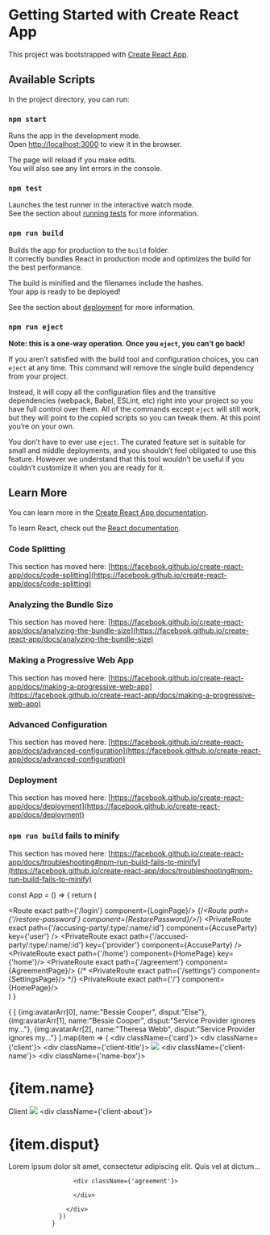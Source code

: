 # Getting Started with Create React App

This project was bootstrapped with [Create React App](https://github.com/facebook/create-react-app).

## Available Scripts

In the project directory, you can run:

### `npm start`

Runs the app in the development mode.\
Open [http://localhost:3000](http://localhost:3000) to view it in the browser.

The page will reload if you make edits.\
You will also see any lint errors in the console.

### `npm test`

Launches the test runner in the interactive watch mode.\
See the section about [running tests](https://facebook.github.io/create-react-app/docs/running-tests) for more information.

### `npm run build`

Builds the app for production to the `build` folder.\
It correctly bundles React in production mode and optimizes the build for the best performance.

The build is minified and the filenames include the hashes.\
Your app is ready to be deployed!

See the section about [deployment](https://facebook.github.io/create-react-app/docs/deployment) for more information.

### `npm run eject`

**Note: this is a one-way operation. Once you `eject`, you can’t go back!**

If you aren’t satisfied with the build tool and configuration choices, you can `eject` at any time. This command will remove the single build dependency from your project.

Instead, it will copy all the configuration files and the transitive dependencies (webpack, Babel, ESLint, etc) right into your project so you have full control over them. All of the commands except `eject` will still work, but they will point to the copied scripts so you can tweak them. At this point you’re on your own.

You don’t have to ever use `eject`. The curated feature set is suitable for small and middle deployments, and you shouldn’t feel obligated to use this feature. However we understand that this tool wouldn’t be useful if you couldn’t customize it when you are ready for it.

## Learn More

You can learn more in the [Create React App documentation](https://facebook.github.io/create-react-app/docs/getting-started).

To learn React, check out the [React documentation](https://reactjs.org/).

### Code Splitting

This section has moved here: [https://facebook.github.io/create-react-app/docs/code-splitting](https://facebook.github.io/create-react-app/docs/code-splitting)

### Analyzing the Bundle Size

This section has moved here: [https://facebook.github.io/create-react-app/docs/analyzing-the-bundle-size](https://facebook.github.io/create-react-app/docs/analyzing-the-bundle-size)

### Making a Progressive Web App

This section has moved here: [https://facebook.github.io/create-react-app/docs/making-a-progressive-web-app](https://facebook.github.io/create-react-app/docs/making-a-progressive-web-app)

### Advanced Configuration

This section has moved here: [https://facebook.github.io/create-react-app/docs/advanced-configuration](https://facebook.github.io/create-react-app/docs/advanced-configuration)

### Deployment

This section has moved here: [https://facebook.github.io/create-react-app/docs/deployment](https://facebook.github.io/create-react-app/docs/deployment)

### `npm run build` fails to minify

This section has moved here: [https://facebook.github.io/create-react-app/docs/troubleshooting#npm-run-build-fails-to-minify](https://facebook.github.io/create-react-app/docs/troubleshooting#npm-run-build-fails-to-minify)


const App = () => {
    return (
        <ApolloProvider client={client}>
            <Provider store={store}>
                <Router basename="/admin">
                    <div className="App">
                        <Switch>
                            <Route exact path={'/login'} component={LoginPage}/>
                            {/*<Route path={'/restore-password'} component={RestorePassword}/>*/}
                            <PrivateRoute
                              exact
                              path={'/accusing-party/:type/:name/:id'}
                              component={AccuseParty}
                              key={'user'}
                            />
                            <PrivateRoute
                              exact
                              path={'/accused-party/:type/:name/:id'}
                              key={'provider'}
                              component={AccuseParty}
                            />
                            <PrivateRoute exact path={'/home'} component={HomePage} key={'home'}/>
                            <PrivateRoute exact path={'/agreement'} component={AgreementPage}/>
                            {/* <PrivateRoute exact path={'/settings'} component={SettingsPage}/> */}
                            <PrivateRoute exact path={'/'} component={HomePage}/>
                        </Switch>
                    </div>
                </Router>
            </Provider>
        </ApolloProvider>
    )
}


{
                  [
                    {img:avatarArr[0], name:"Bessie Cooper", disput:"Else"},
                    {img:avatarArr[1], name:"Bessie Cooper", disput:"Service Provider ignores my..."},
                    {img:avatarArr[2], name:"Theresa Webb", disput:"Service Provider ignores my..."}
                  ].map(item => {
                    <div className={'card'}>
                      <div className={'client'}>
                        <div className={'client-title'}>
                          <img src={item.img}/>
                          <div className={'client-name'}>
                            <div className={'name-box'}>
                              <h1>{item.name}</h1>
                              <span>Client</span>
                            </div>
                            <img src={rate}/>
                          </div>
                        </div>
                        <div className={'client-about'}>
                          <h1>{item.disput}</h1>
                          <p>Lorem ipsum dolor sit amet, consectetur adipiscing elit. 
                              Quis vel at dictum...</p>
                        </div>
                      </div>

                      <div className={'agreement'}>

                      </div>

                    </div>
                  })
                }
